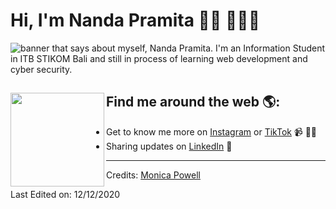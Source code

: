 # Hi, I'm Nanda Pramita 👋🏾 👩🏾‍💻

<img src="https://ibb.co/KVPmvGj" alt="banner that says about myself, Nanda Pramita.">
I'm an Information Student in ITB STIKOM Bali and still in process of learning web development and cyber security.

## Find me around the web 🌎: <a href="https://github.com/sponsors/M0nica"><img align="left" width="150" height="150" src="https://github.com/M0nica/M0nica/blob/main/octomonica/m0nica-octocat-rotating.gif?raw=true"></a>
- Get to know me more on <a href="https://www.instagram.com/nandapramitaaa/">Instagram</a> or <a href="https://www.tiktok.com/@topia.journey?lang=en">TikTok</a> 📹 ✍🏾
- Sharing updates on <a href="https://www.linkedin.com/in/nanda-pramita-7463b1247/">LinkedIn</a> 💼

-----
Credits: [Monica Powell](https://github.com/M0nica)

Last Edited on: 12/12/2020
